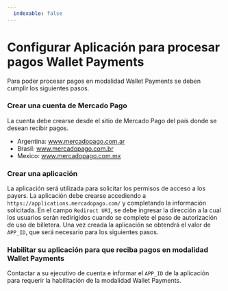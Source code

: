 ```yaml
---
  indexable: false
---
```


# Configurar Aplicación para procesar pagos Wallet Payments

Para poder procesar pagos en modalidad Wallet Payments se deben cumplir los siguientes pasos.

### Crear una cuenta de Mercado Pago

La cuenta debe crearse desde el sitio de Mercado Pago del país donde se desean recibir pagos.

* Argentina: www.mercadopago.com.ar
* Brasil: www.mercadopago.com.br
* Mexico: www.mercadopago.com.mx

### Crear una aplicación

La aplicación será utilizada para solicitar los permisos de acceso a los payers. La aplicación debe crearse accediendo a `https://applications.mercadopago.com/` y completando la información solicitada. En el campo `Redirect URI`, se debe ingresar la dirección a la cual los usuarios serán redirigidos cuando se complete el paso de autorización de uso de billetera. Una vez creada la aplicación se obtendrá el valor de `APP_ID`, que será necesario para los siguientes pasos.

### Habilitar su aplicación para que reciba pagos en modalidad Wallet Payments 

Contactar a su ejecutivo de cuenta e informar el `APP_ID` de la aplicación para requerir la habilitación de la modalidad Wallet Payments.